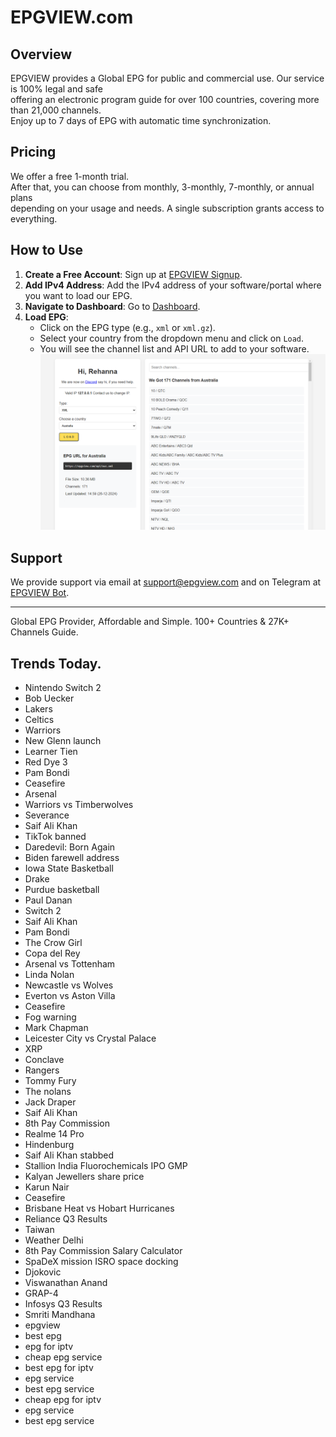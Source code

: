 # EPGVIEW.com



## Overview
EPGVIEW provides a Global EPG for public and commercial use. Our service is 100% legal and safe\
offering an electronic program guide for over 100 countries, covering more than 21,000 channels.\
Enjoy up to 7 days of EPG with automatic time synchronization.

## Pricing
We offer a free 1-month trial. \
After that, you can choose from monthly, 3-monthly, 7-monthly, or annual plans \
depending on your usage and needs. A single subscription grants access to everything.

## How to Use
1. **Create a Free Account**: Sign up at [EPGVIEW Signup](https://epgview.com/signup.php).
2. **Add IPv4 Address**: Add the IPv4 address of your software/portal where you want to load our EPG.
3. **Navigate to Dashboard**: Go to [Dashboard](https://epgview.com/dashboard.php).
4. **Load EPG**:
   - Click on the EPG type (e.g., `xml` or `xml.gz`).
   - Select your country from the dropdown menu and click on `Load`.
   - You will see the channel list and API URL to add to your software.
![EPGVIEW](img/dashboard.png)
## Support
We provide support via email at [support@epgview.com](mailto:support@epgview.com) and on Telegram at [EPGVIEW Bot](https://t.me/epgview_bot).

---

Global EPG Provider, Affordable and Simple. 100+ Countries & 27K+ Channels Guide.

## Trends Today.

- Nintendo Switch 2
- Bob Uecker
- Lakers
- Celtics
- Warriors
- New Glenn launch
- Learner Tien
- Red Dye 3
- Pam Bondi
- Ceasefire
- Arsenal
- Warriors vs Timberwolves
- Severance
- Saif Ali Khan
- TikTok banned
- Daredevil: Born Again
- Biden farewell address
- Iowa State Basketball
- Drake
- Purdue basketball
- Paul Danan
- Switch 2
- Saif Ali Khan
- Pam Bondi
- The Crow Girl
- Copa del Rey
- Arsenal vs Tottenham
- Linda Nolan
- Newcastle vs Wolves
- Everton vs Aston Villa
- Ceasefire
- Fog warning
- Mark Chapman
- Leicester City vs Crystal Palace
- XRP
- Conclave
- Rangers
- Tommy Fury
- The nolans
- Jack Draper
- Saif Ali Khan
- 8th Pay Commission
- Realme 14 Pro
- Hindenburg
- Saif Ali Khan stabbed
- Stallion India Fluorochemicals IPO GMP
- Kalyan Jewellers share price
- Karun Nair
- Ceasefire
- Brisbane Heat vs Hobart Hurricanes
- Reliance Q3 Results
- Taiwan
- Weather Delhi
- 8th Pay Commission Salary Calculator
- SpaDeX mission ISRO space docking
- Djokovic
- Viswanathan Anand
- GRAP-4
- Infosys Q3 Results
- Smriti Mandhana
- epgview
- best epg
- epg for iptv
- cheap epg service
- best epg for iptv
- epg service
- best epg service
- cheap epg for iptv
- epg service
- best epg service
